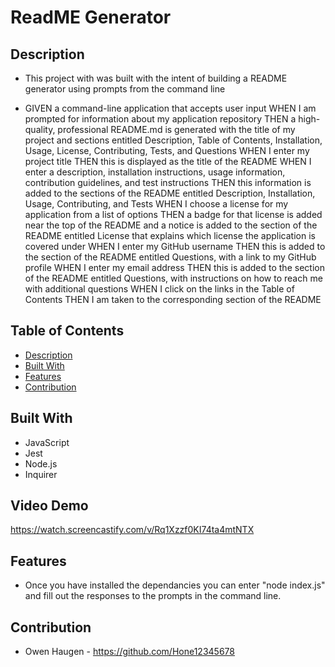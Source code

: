 # ReadME Generator

## Description

- This project with was built with the intent of building a README generator using prompts from the command line

- GIVEN a command-line application that accepts user input
WHEN I am prompted for information about my application repository
THEN a high-quality, professional README.md is generated with the title of my project and sections entitled Description, Table of Contents, Installation, Usage, License, Contributing, Tests, and Questions
WHEN I enter my project title
THEN this is displayed as the title of the README
WHEN I enter a description, installation instructions, usage information, contribution guidelines, and test instructions
THEN this information is added to the sections of the README entitled Description, Installation, Usage, Contributing, and Tests
WHEN I choose a license for my application from a list of options
THEN a badge for that license is added near the top of the README and a notice is added to the section of the README entitled License that explains which license the application is covered under
WHEN I enter my GitHub username
THEN this is added to the section of the README entitled Questions, with a link to my GitHub profile
WHEN I enter my email address
THEN this is added to the section of the README entitled Questions, with instructions on how to reach me with additional questions
WHEN I click on the links in the Table of Contents
THEN I am taken to the corresponding section of the README

## Table of Contents

- [Description](#description)
- [Built With](#built-with)
- [Features](#features)
- [Contribution](#contribution)

## Built With

- JavaScript
- Jest
- Node.js
- Inquirer

## Video Demo
https://watch.screencastify.com/v/Rq1Xzzf0KI74ta4mtNTX

## Features

- Once you have installed the dependancies you can enter "node index.js" and fill out the responses to the prompts in the command line.

## Contribution

- Owen Haugen - https://github.com/Hone12345678
